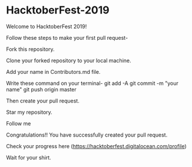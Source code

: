 # HacktoberFest-2019
Welcome to HacktoberFest 2019!

Follow these steps to make your first pull request-

  Fork this repository.
  
  Clone your forked repository to your local machine.
  
  Add your name in Contributors.md file.
  
Write these command on your terminal-
  git add -A
  git commit -m "your name"
  git push origin master
  
Then create your pull request.

Star my repository.

Follow me

Congratulations!! You have successfully created your pull request.

Check your progress here (https://hacktoberfest.digitalocean.com/profile)

Wait for your shirt.
